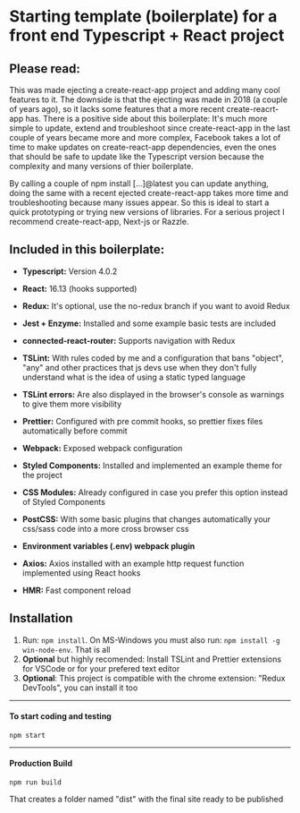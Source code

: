 # Starting template (boilerplate) for a front end Typescript + React project

## Please read:
This was made ejecting a create-react-app project and adding many cool features to it. The downside is that the ejecting was made in 2018 (a couple of years ago), so it lacks some features that a more recent create-reacrt-app has. There is a positive side about this boilerplate: It's much more simple to update, extend and troubleshoot since create-react-app in the last couple of years became more and more complex, Facebook takes a lot of time to make updates on create-react-app dependencies, even the ones that should be safe to update like the Typescript version because the complexity and many versions of thier boilerplate.

By calling a couple of npm install [...]@latest you can update anything, doing the same with a recent ejected create-react-app takes more time and troubleshooting because many issues appear.
So this is ideal to start a quick prototyping or trying new versions of libraries. For a serious project I recommend create-react-app, Next-js or Razzle.

## Included in this boilerplate:

-  **Typescript:** Version 4.0.2

-  **React:** 16.13 (hooks supported)

-  **Redux:** It's optional, use the no-redux branch if you want to avoid Redux

-  **Jest + Enzyme:** Installed and some example basic tests are included

-  **connected-react-router:** Supports navigation with Redux

-  **TSLint:** With rules coded by me and a configuration that bans "object", "any" and other practices that js devs use when they don't fully understand what is the idea of using a static typed language

-  **TSLint errors:** Are also displayed in the browser's console as warnings to give them more visibility

-  **Prettier:** Configured with pre commit hooks, so prettier fixes files automatically before commit

-  **Webpack:** Exposed webpack configuration

-  **Styled Components:** Installed and implemented an example theme for the project

-  **CSS Modules:** Already configured in case you prefer this option instead of Styled Components

-  **PostCSS:** With some basic plugins that changes automatically your css/sass code into a more cross browser css

-  **Environment variables (.env) webpack plugin**

-  **Axios:** Axios installed with an example http request function implemented using React hooks

-  **HMR:** Fast component reload

## Installation

1. Run: `npm install`. On MS-Windows you must also run: `npm install -g win-node-env`. That is all
2. **Optional** but highly recomended: Install TSLint and Prettier extensions for VSCode or for your prefered text editor
3. **Optional**: This project is compatible with the chrome extension: "Redux DevTools", you can install it too

---

#### To start coding and testing

```
npm start
```

---

#### Production Build

```
npm run build
```

That creates a folder named "dist" with the final site ready to be published
